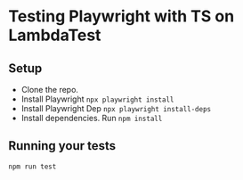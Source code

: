 # Testing Playwright with TS on LambdaTest

## Setup
* Clone the repo.
* Install Playwright `npx playwright install`
* Install Playwright Dep `npx playwright install-deps`
* Install dependencies. Run `npm install`

## Running your tests

  ```npm run test```
